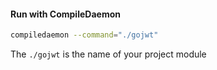 #### Run with CompileDaemon

```bash
compiledaemon --command="./gojwt"
```

The `./gojwt` is the name of your project module

